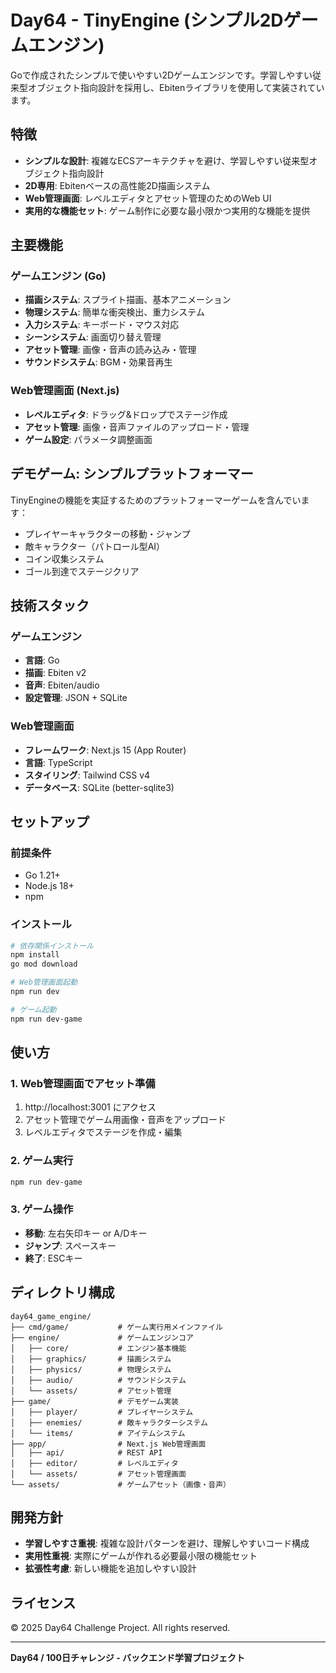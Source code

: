 # Day64 - TinyEngine (シンプル2Dゲームエンジン)

Goで作成されたシンプルで使いやすい2Dゲームエンジンです。学習しやすい従来型オブジェクト指向設計を採用し、Ebitenライブラリを使用して実装されています。

## 特徴

- **シンプルな設計**: 複雑なECSアーキテクチャを避け、学習しやすい従来型オブジェクト指向設計
- **2D専用**: Ebitenベースの高性能2D描画システム
- **Web管理画面**: レベルエディタとアセット管理のためのWeb UI
- **実用的な機能セット**: ゲーム制作に必要な最小限かつ実用的な機能を提供

## 主要機能

### ゲームエンジン (Go)
- **描画システム**: スプライト描画、基本アニメーション
- **物理システム**: 簡単な衝突検出、重力システム  
- **入力システム**: キーボード・マウス対応
- **シーンシステム**: 画面切り替え管理
- **アセット管理**: 画像・音声の読み込み・管理
- **サウンドシステム**: BGM・効果音再生

### Web管理画面 (Next.js)
- **レベルエディタ**: ドラッグ&ドロップでステージ作成
- **アセット管理**: 画像・音声ファイルのアップロード・管理
- **ゲーム設定**: パラメータ調整画面

## デモゲーム: シンプルプラットフォーマー

TinyEngineの機能を実証するためのプラットフォーマーゲームを含んでいます：

- プレイヤーキャラクターの移動・ジャンプ
- 敵キャラクター（パトロール型AI）
- コイン収集システム
- ゴール到達でステージクリア

## 技術スタック

### ゲームエンジン
- **言語**: Go
- **描画**: Ebiten v2
- **音声**: Ebiten/audio
- **設定管理**: JSON + SQLite

### Web管理画面  
- **フレームワーク**: Next.js 15 (App Router)
- **言語**: TypeScript
- **スタイリング**: Tailwind CSS v4
- **データベース**: SQLite (better-sqlite3)

## セットアップ

### 前提条件
- Go 1.21+
- Node.js 18+
- npm

### インストール

```bash
# 依存関係インストール
npm install
go mod download

# Web管理画面起動
npm run dev

# ゲーム起動  
npm run dev-game
```

## 使い方

### 1. Web管理画面でアセット準備
1. http://localhost:3001 にアクセス
2. アセット管理でゲーム用画像・音声をアップロード
3. レベルエディタでステージを作成・編集

### 2. ゲーム実行
```bash
npm run dev-game
```

### 3. ゲーム操作
- **移動**: 左右矢印キー or A/Dキー
- **ジャンプ**: スペースキー
- **終了**: ESCキー

## ディレクトリ構成

```
day64_game_engine/
├── cmd/game/           # ゲーム実行用メインファイル
├── engine/             # ゲームエンジンコア
│   ├── core/           # エンジン基本機能
│   ├── graphics/       # 描画システム
│   ├── physics/        # 物理システム  
│   ├── audio/          # サウンドシステム
│   └── assets/         # アセット管理
├── game/               # デモゲーム実装
│   ├── player/         # プレイヤーシステム
│   ├── enemies/        # 敵キャラクターシステム
│   └── items/          # アイテムシステム
├── app/                # Next.js Web管理画面
│   ├── api/            # REST API
│   ├── editor/         # レベルエディタ
│   └── assets/         # アセット管理画面
└── assets/             # ゲームアセット（画像・音声）
```

## 開発方針

- **学習しやすさ重視**: 複雑な設計パターンを避け、理解しやすいコード構成
- **実用性重視**: 実際にゲームが作れる必要最小限の機能セット
- **拡張性考慮**: 新しい機能を追加しやすい設計

## ライセンス

© 2025 Day64 Challenge Project. All rights reserved.

---

**Day64 / 100日チャレンジ - バックエンド学習プロジェクト**
